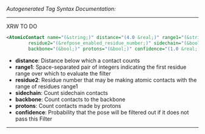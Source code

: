 _Autogenerated Tag Syntax Documentation:_

---
XRW TO DO

```xml
<AtomicContact name="(&string;)" distance="(4.0 &real;)" range1="(&string;)"
        residue2="(&refpose_enabled_residue_number;)" sidechain="(&bool;)"
        backbone="(&bool;)" protons="(&bool;)" confidence="(1.0 &real;)" />
```

-   **distance**: Distance below which a contact counts
-   **range1**: Space-separated pair of integers indicating the first residue range over which to evaluate the filter
-   **residue2**: Residue number that may be making atomic contacts with the range of residues range1
-   **sidechain**: Count sidechain contacts
-   **backbone**: Count contacts to the backbone
-   **protons**: Count contacts made by protons
-   **confidence**: Probability that the pose will be filtered out if it does not pass this Filter

---
